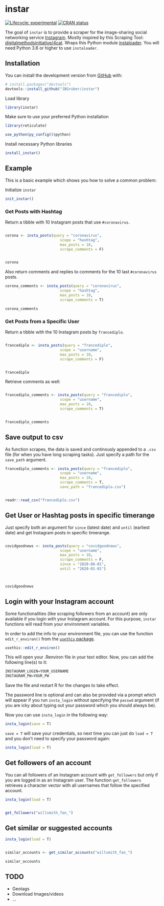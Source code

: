 
<!-- README.md is generated from README.Rmd. Please edit that file -->

# instar

<!-- badges: start -->

[![Lifecycle:
experimental](https://img.shields.io/badge/lifecycle-experimental-orange.svg)](https://www.tidyverse.org/lifecycle/#experimental)
[![CRAN
status](https://www.r-pkg.org/badges/version/instar)](https://CRAN.R-project.org/package=instar)
<!-- badges: end -->

The goal of `instar` is to provide a scraper for the image-sharing
social networking service
[Instagram](http://https://www.instagram.com/). Mostly inspired by this
Scraping Tool:
[digitalmethodsinitiative/4cat](https://github.com/digitalmethodsinitiative/4cat).
Wraps this Python module
[instaloader](https://github.com/instaloader/instaloader). You will need
Python 3.6 or higher to use `instaloader`.

## Installation

You can install the development version from
[GitHub](https://github.com/) with:

``` r
# install.packages("devtools")
devtools::install_github("JBGruber/instar")
```

Load library

``` r
library(instar)
```

Make sure to use your preferred Python installation

``` r
library(reticulate)

use_python(py_config()$python)
```

Install necessary Python libraries

``` r
install_instar()
```

## Example

This is a basic example which shows you how to solve a common problem:

Initialize `instar`

``` r
init_instar()
```

### Get Posts with Hashtag

Return a tibble with 10 Instagram posts that use `#coronavirus`.

``` r

corona <- insta_posts(query = "coronavirus", 
                         scope = "hashtag",
                         max_posts = 10, 
                         scrape_comments = F)


corona
```

Also return comments and replies to comments for the 10 last
`#coronavirus` posts.

``` r
corona_comments <- insta_posts(query = "coronavirus", 
                         scope = "hashtag",
                         max_posts = 10, 
                         scrape_comments = T)

corona_comments
```

### Get Posts from a Specific User

Return a tibble with the 10 Instagram posts by `francediplo`.

``` r

francediplo <- insta_posts(query = "francediplo", 
                         scope = "username",
                         max_posts = 10, 
                         scrape_comments = F)


francediplo
```

Retrieve comments as well:

``` r

francediplo_comments <- insta_posts(query = "francediplo", 
                         scope = "username",
                         max_posts = 10, 
                         scrape_comments = T)


francediplo_comments
```

## Save output to csv

As function scrapes, the data is saved and continously appended to a
`.csv` file (for when you have long scraping tasks). Just specify a path
for the `save_path` argument.

``` r
francediplo_comments <- insta_posts(query = "francediplo", 
                         scope = "username",
                         max_posts = 10, 
                         scrape_comments = T, 
                         save_path = "francediplo.csv")


readr::read_csv("francediplo.csv")
```

## Get User or Hashtag posts in specific timerange

Just specify both an argument for `since` (latest date) and `until`
(earliest date) and get Instagram posts in specific timerange.

``` r

covidgoodnews <- insta_posts(query = "covidgoodnews",
                         scope = "username",
                         max_posts = 10,
                         scrape_comments = F,
                         since = "2020-06-01",
                         until = "2020-01-01")



covidgoodnews
```

## Login with your Instagram account

Some functionalities (like scraping followers from an account) are only
available if you login with your Instagram account. For this purpose,
`instar` functions will read from your environment variables.

In order to add the info to your environment file, you can use the
function `edit_r_environ()` from the [`usethis`
package](https://usethis.r-lib.org/).

``` r
usethis::edit_r_environ()
```

This will open your .Renviron file in your text editor. Now, you can add
the following line(s) to it:

``` r
INSTAGRAM_LOGIN=YOUR_USERNAME
INSTAGRAM_PW=YOUR_PW
```

Save the file and restart R for the changes to take effect.

The password line is optional and can also be provided via a prompt
which will appear if you run `insta_login` without specifying the
`passwd` argument (if you are icky about typing out your password which
you should always be).

Now you can use `insta_login` in the following way:

``` r
insta_login(save = T)
```

`save = T` will save your credentials, so next time you can just do
`load = T` and you don’t need to specify your password again:

``` r
insta_login(load = T)
```

## Get followers of an account

You can all followers of an Instagram account with `get_followers` but
only if you are logged in as an Instagram user. The function
`get_followers` retrieves a character vector with all usernames that
follow the specified account.

``` r
insta_login(load = T)


get_followers("willsmith_fan_")
```

## Get similar or suggested accounts

``` r
insta_login(load = T)


similar_accounts <- get_similar_accounts("willsmith_fan_")

similar_accounts
```

## TODO

  - Geotags
  - Download Images/videos
  - …
